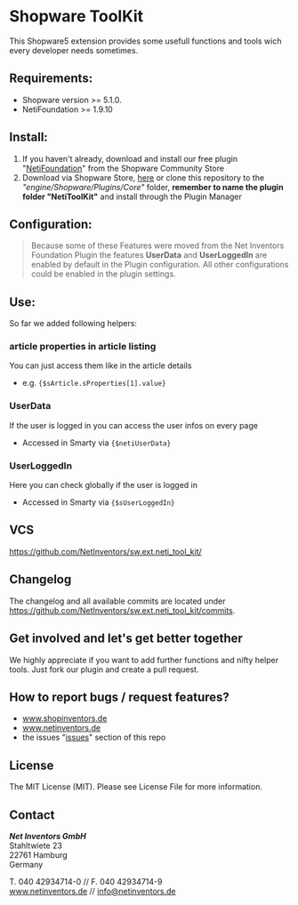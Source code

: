 # Shopware ToolKit
This Shopware5 extension provides some usefull functions and tools wich every developer needs sometimes.

## Requirements:
* Shopware version >= 5.1.0.
* NetiFoundation >= 1.9.10

## Install:
1. If you haven't already, download and install our free plugin "[NetiFoundation](http://store.shopware.com/detail/index/sArticle/162025)" from the Shopware Community Store
2. Download via Shopware Store, [here](https://github.com/NetInventors/sw.ext.neti_tool_kit/releases/latest) or clone this repository to the
*"engine/Shopware/Plugins/Core"* folder, **remember to name the plugin folder "NetiToolKit"** and install through the Plugin Manager

## Configuration:
> Because some of these Features were moved from the Net Inventors Foundation Plugin the features **UserData**
and **UserLoggedIn** are enabled by default in the Plugin configuration. All other configurations could be enabled in the plugin settings.

## Use:
So far we added following helpers:

### article properties in article listing
You can just access them like in the article details
* e.g. `{$sArticle.sProperties[1].value}`

### UserData
If the user is logged in you can access the user infos on every page
* Accessed in Smarty via `{$netiUserData}`

### UserLoggedIn
Here you can check globally if the user is logged in
* Accessed in Smarty via `{$sUserLoggedIn}`

## VCS
https://github.com/NetInventors/sw.ext.neti_tool_kit/

## Changelog
The changelog and all available commits are located under <https://github.com/NetInventors/sw.ext.neti_tool_kit/commits>.

## Get involved and let's get better together
We highly appreciate if you want to add further functions and nifty helper tools. Just fork our plugin and create a pull request.

## How to report bugs / request features?

 - www.shopinventors.de
 - www.netinventors.de
 - the issues "[issues](https://github.com/NetInventors/sw.ext.neti_tool_kit/issues)" section of this repo

## License
The MIT License (MIT). Please see License File for more information.

## Contact
***Net Inventors GmbH***  
Stahltwiete 23  
22761 Hamburg  
Germany  

T. 040 42934714-0 // F. 040 42934714-9  
www.netinventors.de // info@netinventors.de

